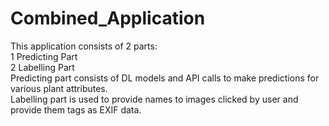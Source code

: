 # Combined_Application<br/>
This application consists of 2 parts:<br/>
  1 Predicting Part<br/>
  2 Labelling Part<br/>
Predicting part consists of DL models and API calls to make predictions for various plant attributes. <br/>Labelling part is used to provide names to images clicked by user and provide them tags as EXIF data.
